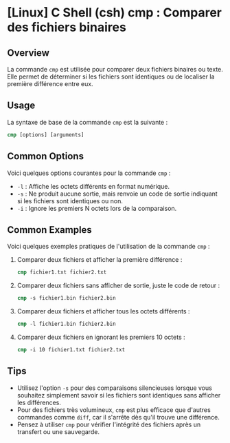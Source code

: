 # [Linux] C Shell (csh) cmp : Comparer des fichiers binaires

## Overview
La commande `cmp` est utilisée pour comparer deux fichiers binaires ou texte. Elle permet de déterminer si les fichiers sont identiques ou de localiser la première différence entre eux.

## Usage
La syntaxe de base de la commande `cmp` est la suivante :

```csh
cmp [options] [arguments]
```

## Common Options
Voici quelques options courantes pour la commande `cmp` :

- `-l` : Affiche les octets différents en format numérique.
- `-s` : Ne produit aucune sortie, mais renvoie un code de sortie indiquant si les fichiers sont identiques ou non.
- `-i` : Ignore les premiers N octets lors de la comparaison.

## Common Examples
Voici quelques exemples pratiques de l'utilisation de la commande `cmp` :

1. Comparer deux fichiers et afficher la première différence :
   ```csh
   cmp fichier1.txt fichier2.txt
   ```

2. Comparer deux fichiers sans afficher de sortie, juste le code de retour :
   ```csh
   cmp -s fichier1.bin fichier2.bin
   ```

3. Comparer deux fichiers et afficher tous les octets différents :
   ```csh
   cmp -l fichier1.bin fichier2.bin
   ```

4. Comparer deux fichiers en ignorant les premiers 10 octets :
   ```csh
   cmp -i 10 fichier1.txt fichier2.txt
   ```

## Tips
- Utilisez l'option `-s` pour des comparaisons silencieuses lorsque vous souhaitez simplement savoir si les fichiers sont identiques sans afficher les différences.
- Pour des fichiers très volumineux, `cmp` est plus efficace que d'autres commandes comme `diff`, car il s'arrête dès qu'il trouve une différence.
- Pensez à utiliser `cmp` pour vérifier l'intégrité des fichiers après un transfert ou une sauvegarde.
